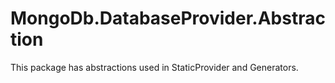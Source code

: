 ﻿# MongoDb.DatabaseProvider.Abstraction

This package has abstractions used in StaticProvider and Generators.

